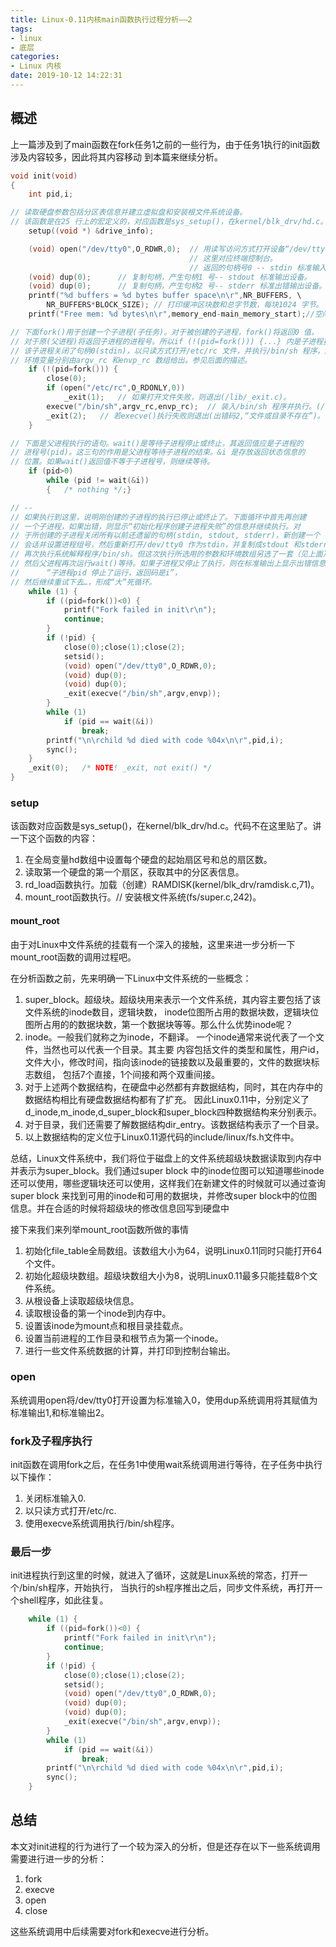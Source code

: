 ```yaml
---
title: Linux-0.11内核main函数执行过程分析——2
tags: 
- linux
- 底层
categories: 
- Linux 内核
date: 2019-10-12 14:22:31
---
```


## 概述

上一篇涉及到了main函数在fork任务1之前的一些行为，由于任务1执行的init函数涉及内容较多，因此将其内容移动
到本篇来继续分析。

``` c++
void init(void)
{
	int pid,i;

// 读取硬盘参数包括分区表信息并建立虚拟盘和安装根文件系统设备。
// 该函数是在25 行上的宏定义的，对应函数是sys_setup()，在kernel/blk_drv/hd.c。
	setup((void *) &drive_info);

	(void) open("/dev/tty0",O_RDWR,0);	// 用读写访问方式打开设备“/dev/tty0”，
										// 这里对应终端控制台。
										// 返回的句柄号0 -- stdin 标准输入设备。
	(void) dup(0);		// 复制句柄，产生句柄1 号-- stdout 标准输出设备。
	(void) dup(0);		// 复制句柄，产生句柄2 号-- stderr 标准出错输出设备。
	printf("%d buffers = %d bytes buffer space\n\r",NR_BUFFERS, \
		NR_BUFFERS*BLOCK_SIZE);	// 打印缓冲区块数和总字节数，每块1024 字节。
	printf("Free mem: %d bytes\n\r",memory_end-main_memory_start);//空闲内存字节数。

// 下面fork()用于创建一个子进程(子任务)。对于被创建的子进程，fork()将返回0 值，
// 对于原(父进程)将返回子进程的进程号。所以if (!(pid=fork())) {...} 内是子进程执行的内容。
// 该子进程关闭了句柄0(stdin)，以只读方式打开/etc/rc 文件，并执行/bin/sh 程序，所带参数和
// 环境变量分别由argv_rc 和envp_rc 数组给出。参见后面的描述。
	if (!(pid=fork())) {
		close(0);
		if (open("/etc/rc",O_RDONLY,0))
			_exit(1);	// 如果打开文件失败，则退出(/lib/_exit.c)。
		execve("/bin/sh",argv_rc,envp_rc);	// 装入/bin/sh 程序并执行。(/lib/execve.c)
		_exit(2);	// 若execve()执行失败则退出(出错码2,“文件或目录不存在”)。
	}

// 下面是父进程执行的语句。wait()是等待子进程停止或终止，其返回值应是子进程的
// 进程号(pid)。这三句的作用是父进程等待子进程的结束。&i 是存放返回状态信息的
// 位置。如果wait()返回值不等于子进程号，则继续等待。
	if (pid>0)
		while (pid != wait(&i))
		{	/* nothing */;}

// --
// 如果执行到这里，说明刚创建的子进程的执行已停止或终止了。下面循环中首先再创建
// 一个子进程，如果出错，则显示“初始化程序创建子进程失败”的信息并继续执行。对
// 于所创建的子进程关闭所有以前还遗留的句柄(stdin, stdout, stderr)，新创建一个
// 会话并设置进程组号，然后重新打开/dev/tty0 作为stdin，并复制成stdout 和stderr。
// 再次执行系统解释程序/bin/sh。但这次执行所选用的参数和环境数组另选了一套（见上面）。
// 然后父进程再次运行wait()等待。如果子进程又停止了执行，则在标准输出上显示出错信息
//		“子进程pid 停止了运行，返回码是i”，
// 然后继续重试下去…，形成“大”死循环。
	while (1) {
		if ((pid=fork())<0) {
			printf("Fork failed in init\r\n");
			continue;
		}
		if (!pid) {
			close(0);close(1);close(2);
			setsid();
			(void) open("/dev/tty0",O_RDWR,0);
			(void) dup(0);
			(void) dup(0);
			_exit(execve("/bin/sh",argv,envp));
		}
		while (1)
			if (pid == wait(&i))
				break;
		printf("\n\rchild %d died with code %04x\n\r",pid,i);
		sync();
	}
	_exit(0);	/* NOTE! _exit, not exit() */
}
```

### setup

该函数对应函数是sys_setup()，在kernel/blk_drv/hd.c。代码不在这里贴了。讲一下这个函数的内容：

1. 在全局变量hd数组中设置每个硬盘的起始扇区号和总的扇区数。
2. 读取第一个硬盘的第一个扇区，获取其中的分区表信息。
3. rd_load函数执行。加载（创建）RAMDISK(kernel/blk_drv/ramdisk.c,71)。
4. mount_root函数执行。// 安装根文件系统(fs/super.c,242)。

#### mount_root

由于对Linux中文件系统的挂载有一个深入的接触，这里来进一步分析一下mount_root函数的调用过程吧。

在分析函数之前，先来明确一下Linux中文件系统的一些概念：

1. super_block。超级块。超级块用来表示一个文件系统，其内容主要包括了该文件系统的inode数目，逻辑块数，
inode位图所占用的数据块数，逻辑块位图所占用的的数据块数，第一个数据块等等。那么什么优势inode呢？
2. inode。一般我们就称之为inode，不翻译。 一个inode通常来说代表了一个文件，当然也可以代表一个目录。其主要
内容包括文件的类型和属性，用户id，文件大小，修改时间，指向该inode的链接数以及最重要的，文件的数据块标志数组，
包括7个直接，1个间接和两个双重间接。
3. 对于上述两个数据结构，在硬盘中必然都有弃数据结构，同时，其在内存中的数据结构相比有硬盘数据结构都有了扩充。
因此Linux0.11中，分别定义了d_inode,m_inode,d_super_block和super_block四种数据结构来分别表示。
4. 对于目录，我们还需要了解数据结构dir_entry。该数据结构表示了一个目录。
5. 以上数据结构的定义位于Linux0.11源代码的include/linux/fs.h文件中。

总结，Linux文件系统中，我们将位于磁盘上的文件系统超级块数据读取到内存中并表示为super_block。我们通过super block
中的inode位图可以知道哪些inode还可以使用，哪些逻辑块还可以使用，这样我们在新建文件的时候就可以通过查询super block
来找到可用的inode和可用的数据块，并修改super block中的位图信息。并在合适的时候将超级块的修改信息回写到硬盘中

接下来我们来列举mount_root函数所做的事情

1. 初始化file_table全局数组。该数组大小为64，说明Linux0.11同时只能打开64个文件。
2. 初始化超级块数组。超级块数组大小为8，说明Linux0.11最多只能挂载8个文件系统。
3. 从根设备上读取超级块信息。
4. 读取根设备的第一个inode到内存中。
5. 设置该inode为mount点和根目录挂载点。
6. 设置当前进程的工作目录和根节点为第一个inode。
7. 进行一些文件系统数据的计算，并打印到控制台输出。

### open

系统调用open将/dev/tty0打开设置为标准输入0，使用dup系统调用将其赋值为
标准输出1,和标准输出2。

### fork及子程序执行

init函数在调用fork之后，在任务1中使用wait系统调用进行等待，在子任务中执行以下操作：

1. 关闭标准输入0.
2. 以只读方式打开/etc/rc.
3. 使用execve系统调用执行/bin/sh程序。


###  最后一步

init进程执行到这里的时候，就进入了循环，这就是Linux系统的常态，打开一个/bin/sh程序，开始执行，
当执行的sh程序推出之后，同步文件系统，再打开一个shell程序，如此往复。

``` c++
	while (1) {
		if ((pid=fork())<0) {
			printf("Fork failed in init\r\n");
			continue;
		}
		if (!pid) {
			close(0);close(1);close(2);
			setsid();
			(void) open("/dev/tty0",O_RDWR,0);
			(void) dup(0);
			(void) dup(0);
			_exit(execve("/bin/sh",argv,envp));
		}
		while (1)
			if (pid == wait(&i))
				break;
		printf("\n\rchild %d died with code %04x\n\r",pid,i);
		sync();
	}
```

## 总结


本文对init进程的行为进行了一个较为深入的分析，但是还存在以下一些系统调用需要进行进一步的分析：

1. fork
2. execve
3. open
4. close

这些系统调用中后续需要对fork和execve进行分析。












